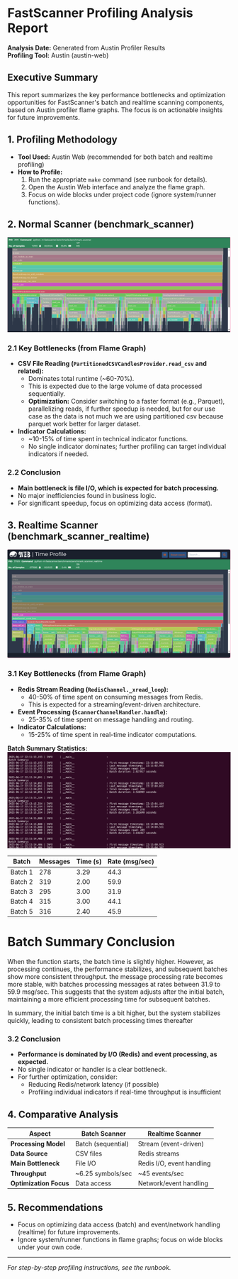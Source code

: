 # FastScanner Profiling Analysis Report

**Analysis Date:** Generated from Austin Profiler Results  
**Profiling Tool:** Austin (austin-web)

## Executive Summary

This report summarizes the key performance bottlenecks and optimization opportunities for FastScanner's batch and realtime scanning components, based on Austin profiler flame graphs. The focus is on actionable insights for future improvements.

## 1. Profiling Methodology

- **Tool Used:** Austin Web (recommended for both batch and realtime profiling)
- **How to Profile:**
  1. Run the appropriate `make` command (see runbook for details).
  2. Open the Austin Web interface and analyze the flame graph.
  3. Focus on wide blocks under project code (ignore system/runner functions).

## 2. Normal Scanner (benchmark_scanner)
![Benchmark Scanner Flame Graph][normal-scanner-flame]

### 2.1 Key Bottlenecks (from Flame Graph)
- **CSV File Reading (`PartitionedCSVCandlesProvider.read_csv` and related):**
  - Dominates total runtime (~60-70%).
  - This is expected due to the large volume of data processed sequentially.
  - **Optimization:** Consider switching to a faster format (e.g., Parquet), parallelizing reads, if further speedup is needed, but for our use case as the data is not much we are using partitioned csv because parquet work better for larger dataset.
- **Indicator Calculations:**
  - ~10-15% of time spent in technical indicator functions.
  - No single indicator dominates; further profiling can target individual indicators if needed.
### 2.2 Conclusion
- **Main bottleneck is file I/O, which is expected for batch processing.**
- No major inefficiencies found in business logic.
- For significant speedup, focus on optimizing data access (format).

## 3. Realtime Scanner (benchmark_scanner_realtime)
![Realtime Benchmark Scanner Flame Graph][realtime-flame]

### 3.1 Key Bottlenecks (from Flame Graph)
- **Redis Stream Reading (`RedisChannel._xread_loop`):**
  - 40-50% of time spent on consuming messages from Redis.
  - This is expected for a streaming/event-driven architecture.
- **Event Processing (`ScannerChannelHandler.handle`):**
  - 25-35% of time spent on message handling and routing.
- **Indicator Calculations:**
  - 15-25% of time spent in real-time indicator computations.


**Batch Summary Statistics:**
![Realtime Scanner Logs][realtime-logs]

| Batch   | Messages | Time (s) | Rate (msg/sec) |
|---------|----------|----------|---------------|
| Batch 1 | 278      | 3.29     | 44.3          |
| Batch 2 | 319      | 2.00     | 59.9          |
| Batch 3 | 295      | 3.00     | 31.9          |
| Batch 4 | 315      | 3.00     | 44.1          |
| Batch 5 | 316      | 2.40     | 45.9          |

# Batch Summary Conclusion
When the function starts, the batch time is slightly higher. However, as processing continues, the performance stabilizes, and subsequent batches show more consistent throughput.
the message processing rate becomes more stable, with batches processing messages at rates between 31.9 to 59.9 msg/sec. This suggests that the    system adjusts after the initial batch, maintaining a more efficient processing time for subsequent batches.

In summary, the initial batch time is a bit higher, but the system stabilizes quickly, leading to consistent batch processing times thereafter
### 3.2 Conclusion
- **Performance is dominated by I/O (Redis) and event processing, as expected.**
- No single indicator or handler is a clear bottleneck.
- For further optimization, consider:
  - Reducing Redis/network latency (if possible)
  - Profiling individual indicators if real-time throughput is insufficient

## 4. Comparative Analysis

| Aspect | Batch Scanner | Realtime Scanner |
|--------|--------------|-----------------|
| **Processing Model** | Batch (sequential) | Stream (event-driven) |
| **Data Source** | CSV files | Redis streams |
| **Main Bottleneck** | File I/O | Redis I/O, event handling |
| **Throughput** | ~6.25 symbols/sec | ~45 events/sec |
| **Optimization Focus** | Data access | Network/event handling |

## 5. Recommendations
- Focus on optimizing data access (batch) and event/network handling (realtime) for future improvements.
- Ignore system/runner functions in flame graphs; focus on wide blocks under your own code.

---
<!-- Image References -->
[normal-scanner-flame]: ../../docs/images/benchmark_scanner_austin_web.png "Normal Scanner Flame Graph - Austin Web"
[realtime-flame]: ../../docs/images/realtime_scanner_flame_graph.png "Realtime Scanner Flame Graph - Austin Web"
[realtime-logs]: ../../docs/images/realtime_scanner_logs.png "Realtime Scanner Batch Processing Logs"
*For step-by-step profiling instructions, see the runbook.*